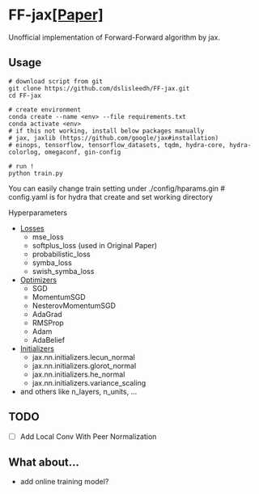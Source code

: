 # FF-jax[[Paper]](https://arxiv.org/abs/2212.13345)

Unofficial implementation of Forward-Forward algorithm by jax.  


## Usage
```shell
# download script from git
git clone https://github.com/dslisleedh/FF-jax.git
cd FF-jax

# create environment
conda create --name <env> --file requirements.txt
conda activate <env>
# if this not working, install below packages manually  
# jax, jaxlib (https://github.com/google/jax#installation)  
# einops, tensorflow, tensorflow_datasets, tqdm, hydra-core, hydra-colorlog, omegaconf, gin-config  

# run ! 
python train.py
```

You can easily change train setting under ./config/hparams.gin  # config.yaml is for hydra that create and set working directory 


Hyperparameters
 - [Losses](https://github.com/dslisleedh/FF-jax/blob/master/src/losses.py)
   - mse_loss
   - softplus_loss (used in Original Paper)
   - probabilistic_loss
   - symba_loss
   - swish_symba_loss
 - [Optimizers](https://github.com/dslisleedh/FF-jax/blob/master/src/optimizers.py)
   - SGD
   - MomentumSGD
   - NesterovMomentumSGD
   - AdaGrad
   - RMSProp
   - Adam
   - AdaBelief
 - [Initializers](https://github.com/dslisleedh/FF-jax/blob/85d44df5a6a3ddf646229d9a84600e9b33735d32/src/utils.py#L15)
   - jax.nn.initializers.lecun_normal
   - jax.nn.initializers.glorot_normal
   - jax.nn.initializers.he_normal
   - jax.nn.initializers.variance_scaling
 - and others like n_layers, n_units, ...


## TODO
 - [ ] Add Local Conv With Peer Normalization

## What about...
 - add online training model?